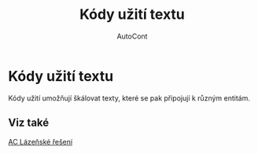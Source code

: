 ﻿---
    title: "Kódy užití textu"
    author: AutoCont
    ms.date: 04/30/2018
    ms.topic: article
    ms.prod: dynamics-nav-2017
    ms.contentlocale: cs-cz
    ms.lasthandoff: 04/30/2018
---

# Kódy užití textu
Kódy užití umožňují škálovat texty, které se pak připojují k různým entitám.

## <a name="see-also"></a>Viz také
[AC Lázeňské řešení](ac-spa-solution.md)